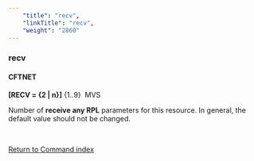 ```yaml
---
    "title": "recv",
    "linkTitle": "recv",
    "weight": "2860"
---
```

<span id="recv"></span>

### recv

#### CFTNET

**[RECV = {<span class="underline">2</span> &#124; n}]** {1..9}  MVS

Number of **receive any RPL** parameters
for this resource. In general, the default value should not be changed.

 

[Return to Command index](../../)
